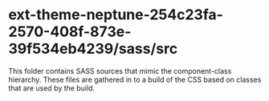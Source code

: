 # ext-theme-neptune-254c23fa-2570-408f-873e-39f534eb4239/sass/src

This folder contains SASS sources that mimic the component-class hierarchy. These files
are gathered in to a build of the CSS based on classes that are used by the build.
